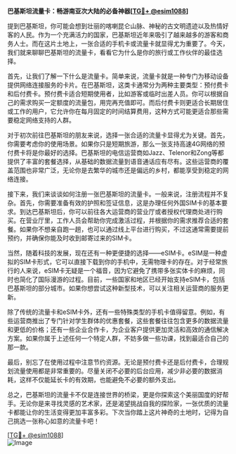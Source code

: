 **巴基斯坦流量卡：畅游南亚次大陆的必备神器[[TG💪+ @esim1088](https://t.me/s/esim1088)]**

提到巴基斯坦，你可能会想到壮丽的喀喇昆仑山脉、神秘的古文明遗迹以及热情好客的人民。作为一个充满活力的国家，巴基斯坦近年来吸引了越来越多的游客和商务人士。而在这片土地上，一张合适的手机卡或流量卡就显得尤为重要了。今天，我们就来聊聊巴基斯坦的流量卡，看看它为什么是你的旅行或工作伙伴的最佳选择。

首先，让我们了解一下什么是流量卡。简单来说，流量卡就是一种专门为移动设备提供网络连接服务的卡片。在巴基斯坦，这类卡通常分为两种主要类型：预付费卡和后付费卡。预付费卡适合短期使用者，比如游客或临时出差人员。你可以根据自己的需求购买一定额度的流量包，用完再充值即可。而后付费卡则更适合长期居住或工作的用户，它允许你在每月固定的时间结算费用，这种方式可能更适合那些需要稳定网络支持的人群。

对于初次前往巴基斯坦的朋友来说，选择一张合适的流量卡显得尤为关键。首先，你需要考虑你的使用场景。如果你只是短期旅游，那么一张支持高速4G网络的预付费卡将是你最好的选择。巴基斯坦的电信运营商如Jazz、Telenor和Zong等都提供了丰富的套餐选择，从基础的数据流量到语音通话应有尽有。这些运营商的覆盖范围也非常广泛，无论你是去繁华的城市还是偏远的乡村，都能享受到稳定的网络连接。

接下来，我们来谈谈如何注册一张巴基斯坦的流量卡。一般来说，注册流程并不复杂。首先，你需要准备有效的护照和签证信息，这是办理任何外国SIM卡的基本要求。到达巴基斯坦后，你可以前往各大运营商的营业厅或者授权代理商处进行购买。在营业厅里，工作人员会帮助你完成激活过程，并根据你的需求推荐合适的套餐。如果你不想亲自跑一趟，也可以通过线上平台进行购买，不过这通常需要提前预约，并确保你能及时收到邮寄过来的SIM卡。

当然，随着科技的发展，现在还有一种更便捷的选择——eSIM卡。eSIM是一种虚拟的SIM卡形式，它可以直接下载到你的手机中，无需物理卡的存在。对于经常旅行的人来说，eSIM卡无疑是一个福音，因为它避免了携带多张实体卡的麻烦，同时也简化了国际漫游的过程。目前，一些国家和地区已经开始支持eSIM卡，包括巴基斯坦的部分城市。如果你想尝试这种新型技术，可以关注相关运营商的服务更新。

除了传统的流量卡和eSIM卡外，还有一些特殊类型的手机卡值得留意。例如，有些运营商推出了专门针对学生群体的优惠套餐，这些套餐往往包含更多的数据流量和更低的价格；还有一些企业合作卡，为企业客户提供更加灵活和高效的通信解决方案。如果你属于上述任何一个特定人群，不妨多做一些功课，找到最适合自己的那一款。

最后，别忘了在使用过程中注意节约资源。无论是预付费卡还是后付费卡，合理规划流量使用都是非常重要的。尽量关闭不必要的后台应用，减少非必要的数据消耗，这样不仅能延长卡的有效期，也能避免不必要的额外支出。

总之，巴基斯坦的流量卡不仅是连接世界的桥梁，更是你探索这个美丽国度的好帮手。无论你是来寻找灵感的艺术家，还是渴望挑战自我的探险家，一张优质的流量卡都能让你的生活变得更加丰富多彩。下次当你踏上这片神奇的土地时，记得为自己挑选一张称心如意的流量卡吧！

[[TG💪+ @esim1088](https://t.me/s/esim1088)]  
![Image](https://i.postimg.cc/4NQfJmqS/Snipaste-2025-05-13-00-14-12.png)